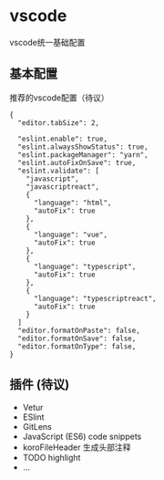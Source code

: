 <!--
 * @Author: yunfan
 * @Date: 2019-11-22 11:52:28
 * @LastEditTime: 2019-11-22 11:55:51
 * @LastEditors: Please set LastEditors
 * @Description: In User Settings Edit
 * @FilePath: /Tsign/fed-standard/docs/vscode.md
 -->
# vscode
vscode统一基础配置

## 基本配置
推荐的vscode配置（待议）
```
{
  "editor.tabSize": 2,
  
  "eslint.enable": true,
  "eslint.alwaysShowStatus": true,
  "eslint.packageManager": "yarn",
  "eslint.autoFixOnSave": true,
  "eslint.validate": [
    "javascript",
    "javascriptreact",
    {
      "language": "html",
      "autoFix": true
    },
    {
      "language": "vue",
      "autoFix": true
    },
    {
      "language": "typescript",
      "autoFix": true
    },
    {
      "language": "typescriptreact",
      "autoFix": true
    }
  ]
  "editor.formatOnPaste": false,
  "editor.formatOnSave": false,
  "editor.formatOnType": false,
}
```

## 插件 (待议)
- Vetur
- ESlint
- GitLens
- JavaScript (ES6) code snippets
- koroFileHeader 生成头部注释
- TODO highlight
- ...

